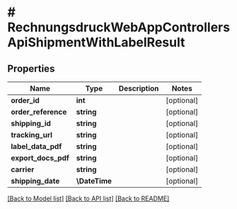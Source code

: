 # # RechnungsdruckWebAppControllersApiShipmentWithLabelResult

## Properties

Name | Type | Description | Notes
------------ | ------------- | ------------- | -------------
**order_id** | **int** |  | [optional]
**order_reference** | **string** |  | [optional]
**shipping_id** | **string** |  | [optional]
**tracking_url** | **string** |  | [optional]
**label_data_pdf** | **string** |  | [optional]
**export_docs_pdf** | **string** |  | [optional]
**carrier** | **string** |  | [optional]
**shipping_date** | **\DateTime** |  | [optional]

[[Back to Model list]](../../README.md#models) [[Back to API list]](../../README.md#endpoints) [[Back to README]](../../README.md)
